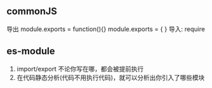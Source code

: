 ## commonJS
导出
module.exports = function(){}
module.exports = {
}
导入:
require


##  es-module
1. import/export  不论你写在哪，都会被提前执行
2. 在代码静态分析(代码不用执行代码)，就可以分析出你引入了哪些模块






